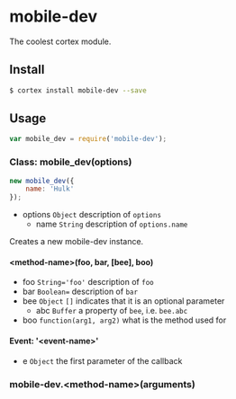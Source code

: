 # mobile-dev

The coolest cortex module.

## Install

```bash
$ cortex install mobile-dev --save
```

<!--
Wrap examples with a pair of ```
使用成对的 ``` 来包裹示例。
代码块的 ``` 后面需要定义这部分代码的类型。比如上面的代码是 bash 脚本，常用的包括：
bash, js, json, html, css 等
-->


## Usage

```js
var mobile_dev = require('mobile-dev');
```

<!-- 

NOTICE That this is a sample README.md, in order to define the standard way to organize the information of the current package.

Most usually, you should remove unnecessary sections below.

这里仅仅是一个示例README，用于定义标准的书写规范和文档格式。
大部分时候，如果没有使用到它们，你应该把适当移除这些栏目。
-->

### Class: mobile_dev(options)
<!-- 
'Class: <name>' means a constructor that we should use it with the `new` keyword.
'Class: <name>' 表明它是一个构造器，我们应当使用 `new` 关键字来初始化。
-->

```js
new mobile_dev({
	name: 'Hulk'
});
```

<!-- 
Simply list arguments
直接列出参数
-->
- options `Object` description of `options`
	- name `String` description of `options.name`
	
Creates a new mobile-dev instance.

<!--
Only differences are listed below.
接下来我们只列出不同的地方
-->
	
#### &lt;method-name&gt;(foo, bar, [bee], boo)

<!-- 
A method of the instance. Usually, they should be listed inside the `Class` section as <h4> with 4 hashes.
实例（即通过构造器 new 出来的对象）上的方法. 一般来说，实例方法应当在 Class 栏目中，作为 <h4> 标题出现（4个 # 号）
-->


- foo `String='foo'` description of `foo`
- bar `Boolean=` description of `bar`
- bee `Object` `[]` indicates that it is an optional parameter
  - abc `Buffer` a property of `bee`, i.e. `bee.abc`
- boo `function(arg1, arg2)` what is the method used for

<!--
type ends with `=`(equal) indicates the default value, default to `undefined`.
类型后面跟等号（=）表明了这个参数的默认值
-->

<!--
Notice the definition of function type and optional parameters
注意函数类型定义的描述，以及可选参数的写法
-->

#### Event: '&lt;event-name&gt;'

<!--
Event name should be single-quoted.
事件名称应当使用单引号括起
-->

- e `Object` the first parameter of the callback

<!--
Define the parameters of event handler directly.
直接开始定义事件回调的参数，而不用累述。
-->


### mobile-dev.&lt;method-name&gt;(arguments)

<!-- 
The static method.
静态方法，即不是实例上的方法
-->


